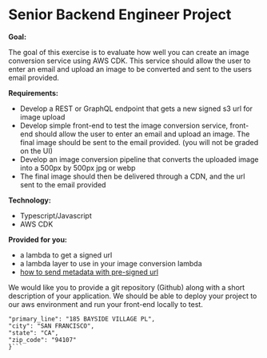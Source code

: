 # Senior Backend Engineer Project

**Goal:**

The goal of this exercise is to evaluate how well you can create an image conversion service using AWS CDK. This service should allow the user to enter an email and upload an image to be converted and sent to the users email provided.

**Requirements:**

- Develop a REST or GraphQL endpoint that gets a new signed s3 url for image upload
- Develop simple front-end to test the image conversion service, front-end should allow the user to enter an email and upload an image. The final image should be sent to the email provided. (you will not be graded on the UI)
- Develop an image conversion pipeline that converts the uploaded image into a 500px by 500px jpg or webp
- The final image should then be delivered through a CDN, and the url sent to the email provided

**Technology:**

- Typescript/Javascript
- AWS CDK

**Provided for you:**

- a lambda to get a signed url
- a lambda layer to use in your image conversion lambda
- [how to send metadata with pre-signed url](https://pandeysoni.medium.com/how-to-send-metadata-along-with-s3-signedurl-in-node-js-c708aca2b951)

We would like you to provide a git repository (Github) along with a short description of your application. We should be able to deploy your project to our aws environment and run your front-end locally to test.

```{
"primary_line": "185 BAYSIDE VILLAGE PL",
"city": "SAN FRANCISCO",
"state": "CA",
"zip_code": "94107"
}```
